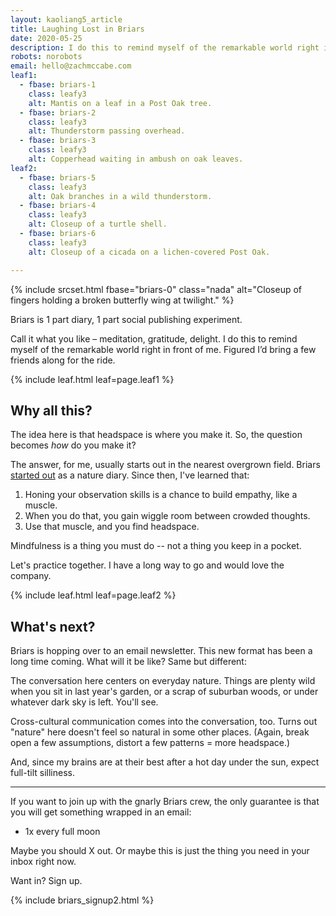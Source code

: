 ```yaml
---
layout: kaoliang5_article
title: Laughing Lost in Briars
date: 2020-05-25
description: I do this to remind myself of the remarkable world right in front of me.
robots: norobots
email: hello@zachmccabe.com
leaf1:
  - fbase: briars-1
    class: leafy3
    alt: Mantis on a leaf in a Post Oak tree.
  - fbase: briars-2
    class: leafy3
    alt: Thunderstorm passing overhead.
  - fbase: briars-3
    class: leafy3
    alt: Copperhead waiting in ambush on oak leaves.
leaf2:
  - fbase: briars-5
    class: leafy3
    alt: Oak branches in a wild thunderstorm.
  - fbase: briars-4
    class: leafy3
    alt: Closeup of a turtle shell.
  - fbase: briars-6
    class: leafy3
    alt: Closeup of a cicada on a lichen-covered Post Oak.

---
```



{% include srcset.html fbase="briars-0" class="nada" alt="Closeup of fingers holding a broken butterfly wing at twilight." %}

<span class="lede">Briars is 1 part diary, 1 part social publishing experiment.</span>

Call it what you like – meditation, gratitude, delight. I do this to remind myself of the remarkable world right in front of me. Figured I’d bring a few friends along for the ride.



{% include leaf.html leaf=page.leaf1 %}



## Why all this?

The idea here is that headspace is where you make it. So, the question becomes *how* do you make it?

The answer, for me, usually starts out in the nearest overgrown field. Briars [started out] as a nature diary. Since then, I've learned that:

1. Honing your observation skills is a chance to build empathy, like a muscle.
2. When you do that, you gain wiggle room between crowded thoughts.
3. Use that muscle, and you find headspace.

Mindfulness is a thing you must do -- not a thing you keep in a pocket.

Let's practice together. I have a long way to go and would love the company.

[started out]: https://www.zachmccabe.com/briars/notes.html




{% include leaf.html leaf=page.leaf2 %}




## What's next?

Briars is hopping over to an email newsletter. This new format has been a long time coming. What will it be like? Same but different:

The conversation here centers on everyday nature. Things are plenty wild when you sit in last year's garden, or a scrap of suburban woods, or under whatever dark sky is left. You'll see.

Cross-cultural communication comes into the conversation, too. Turns out "nature" here doesn't feel so natural in some other places. (Again, break open a few assumptions, distort a few patterns = more headspace.)

And, since my brains are at their best after a hot day under the sun, expect full-tilt silliness.

---

If you want to join up with the gnarly Briars crew, the only guarantee is that you will get something wrapped in an email:

- 1x every full moon

Maybe you should X out. Or maybe this is just the thing you need in your inbox right now.

Want in? Sign up.

{% include briars_signup2.html %}
